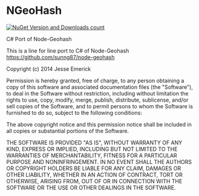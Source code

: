 NGeoHash
========
[![NuGet Version and Downloads count](https://buildstats.info/nuget/ngeohash)](https://www.nuget.org/packages/ngeohash)

C# Port of Node-Geohash 

This is a line for line port to C# of Node-Geohash https://github.com/sunng87/node-geohash


Copyright (c) 2014 Jesse Emerick

Permission is hereby granted, free of charge, to any person obtaining a copy
of this software and associated documentation files (the "Software"), to deal
in the Software without restriction, including without limitation the rights
to use, copy, modify, merge, publish, distribute, sublicense, and/or sell
copies of the Software, and to permit persons to whom the Software is
furnished to do so, subject to the following conditions:

The above copyright notice and this permission notice shall be included in
all copies or substantial portions of the Software.

THE SOFTWARE IS PROVIDED "AS IS", WITHOUT WARRANTY OF ANY KIND, EXPRESS OR
IMPLIED, INCLUDING BUT NOT LIMITED TO THE WARRANTIES OF MERCHANTABILITY,
FITNESS FOR A PARTICULAR PURPOSE AND NONINFRINGEMENT. IN NO EVENT SHALL THE
AUTHORS OR COPYRIGHT HOLDERS BE LIABLE FOR ANY CLAIM, DAMAGES OR OTHER
LIABILITY, WHETHER IN AN ACTION OF CONTRACT, TORT OR OTHERWISE, ARISING FROM,
OUT OF OR IN CONNECTION WITH THE SOFTWARE OR THE USE OR OTHER DEALINGS IN
THE SOFTWARE.
